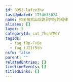```yaml
---
id: 0953-lafze3hv
lastUpdated: 1754633624
name: 相关搜索出现诡异内容的规律
aliases: []
layer: 5
categoryId: cat_7hqnYMGY
tagIds:
  - tag_fRp-FvBe
  - tag_tJI1f5th
nsfw: false
parent: ""
relatedEntries: []
timelineEvents: []
titledLinks: []
---
```


